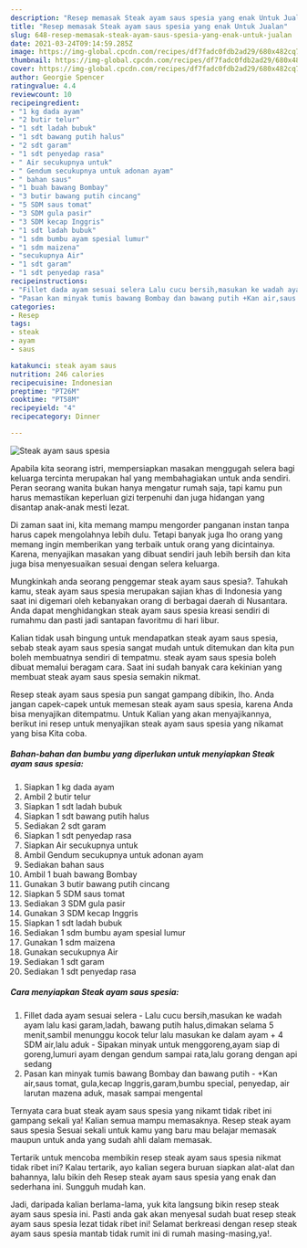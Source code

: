 ```yaml
---
description: "Resep memasak Steak ayam saus spesia yang enak Untuk Jualan"
title: "Resep memasak Steak ayam saus spesia yang enak Untuk Jualan"
slug: 648-resep-memasak-steak-ayam-saus-spesia-yang-enak-untuk-jualan
date: 2021-03-24T09:14:59.285Z
image: https://img-global.cpcdn.com/recipes/df7fadc0fdb2ad29/680x482cq70/steak-ayam-saus-spesia-foto-resep-utama.jpg
thumbnail: https://img-global.cpcdn.com/recipes/df7fadc0fdb2ad29/680x482cq70/steak-ayam-saus-spesia-foto-resep-utama.jpg
cover: https://img-global.cpcdn.com/recipes/df7fadc0fdb2ad29/680x482cq70/steak-ayam-saus-spesia-foto-resep-utama.jpg
author: Georgie Spencer
ratingvalue: 4.4
reviewcount: 10
recipeingredient:
- "1 kg dada ayam"
- "2 butir telur"
- "1 sdt ladah bubuk"
- "1 sdt bawang putih halus"
- "2 sdt garam"
- "1 sdt penyedap rasa"
- " Air secukupnya untuk"
- " Gendum secukupnya untuk adonan ayam"
- " bahan saus"
- "1 buah bawang Bombay"
- "3 butir bawang putih cincang"
- "5 SDM saus tomat"
- "3 SDM gula pasir"
- "3 SDM kecap Inggris"
- "1 sdt ladah bubuk"
- "1 sdm bumbu ayam spesial lumur"
- "1 sdm maizena"
- "secukupnya Air"
- "1 sdt garam"
- "1 sdt penyedap rasa"
recipeinstructions:
- "Fillet dada ayam sesuai selera Lalu cucu bersih,masukan ke wadah ayam lalu kasi garam,ladah, bawang putih halus,dimakan selama 5 menit,sambil menunggu kocok telur lalu masukan ke dalam ayam + 4 SDM air,lalu aduk  Sipakan minyak untuk menggoreng,ayam siap di goreng,lumuri ayam dengan gendum sampai rata,lalu gorang dengan api sedang"
- "Pasan kan minyak tumis bawang Bombay dan bawang putih +Kan air,saus tomat, gula,kecap Inggris,garam,bumbu special, penyedap, air larutan mazena aduk, masak sampai mengental"
categories:
- Resep
tags:
- steak
- ayam
- saus

katakunci: steak ayam saus 
nutrition: 246 calories
recipecuisine: Indonesian
preptime: "PT26M"
cooktime: "PT58M"
recipeyield: "4"
recipecategory: Dinner

---
```



![Steak ayam saus spesia](https://img-global.cpcdn.com/recipes/df7fadc0fdb2ad29/680x482cq70/steak-ayam-saus-spesia-foto-resep-utama.jpg)

Apabila kita seorang istri, mempersiapkan masakan menggugah selera bagi keluarga tercinta merupakan hal yang membahagiakan untuk anda sendiri. Peran seorang  wanita bukan hanya mengatur rumah saja, tapi kamu pun harus memastikan keperluan gizi terpenuhi dan juga hidangan yang disantap anak-anak mesti lezat.

Di zaman  saat ini, kita memang mampu mengorder panganan instan tanpa harus capek mengolahnya lebih dulu. Tetapi banyak juga lho orang yang memang ingin memberikan yang terbaik untuk orang yang dicintainya. Karena, menyajikan masakan yang dibuat sendiri jauh lebih bersih dan kita juga bisa menyesuaikan sesuai dengan selera keluarga. 



Mungkinkah anda seorang penggemar steak ayam saus spesia?. Tahukah kamu, steak ayam saus spesia merupakan sajian khas di Indonesia yang saat ini digemari oleh kebanyakan orang di berbagai daerah di Nusantara. Anda dapat menghidangkan steak ayam saus spesia kreasi sendiri di rumahmu dan pasti jadi santapan favoritmu di hari libur.

Kalian tidak usah bingung untuk mendapatkan steak ayam saus spesia, sebab steak ayam saus spesia sangat mudah untuk ditemukan dan kita pun boleh membuatnya sendiri di tempatmu. steak ayam saus spesia boleh dibuat memalui beragam cara. Saat ini sudah banyak cara kekinian yang membuat steak ayam saus spesia semakin nikmat.

Resep steak ayam saus spesia pun sangat gampang dibikin, lho. Anda jangan capek-capek untuk memesan steak ayam saus spesia, karena Anda bisa menyajikan ditempatmu. Untuk Kalian yang akan menyajikannya, berikut ini resep untuk menyajikan steak ayam saus spesia yang nikamat yang bisa Kita coba.

<!--inarticleads1-->

##### Bahan-bahan dan bumbu yang diperlukan untuk menyiapkan Steak ayam saus spesia:

1. Siapkan 1 kg dada ayam
1. Ambil 2 butir telur
1. Siapkan 1 sdt ladah bubuk
1. Siapkan 1 sdt bawang putih halus
1. Sediakan 2 sdt garam
1. Siapkan 1 sdt penyedap rasa
1. Siapkan  Air secukupnya untuk
1. Ambil  Gendum secukupnya untuk adonan ayam
1. Sediakan  bahan saus
1. Ambil 1 buah bawang Bombay
1. Gunakan 3 butir bawang putih cincang
1. Siapkan 5 SDM saus tomat
1. Sediakan 3 SDM gula pasir
1. Gunakan 3 SDM kecap Inggris
1. Siapkan 1 sdt ladah bubuk
1. Sediakan 1 sdm bumbu ayam spesial lumur
1. Gunakan 1 sdm maizena
1. Gunakan secukupnya Air
1. Sediakan 1 sdt garam
1. Sediakan 1 sdt penyedap rasa




<!--inarticleads2-->

##### Cara menyiapkan Steak ayam saus spesia:

1. Fillet dada ayam sesuai selera - Lalu cucu bersih,masukan ke wadah ayam lalu kasi garam,ladah, bawang putih halus,dimakan selama 5 menit,sambil menunggu kocok telur lalu masukan ke dalam ayam + 4 SDM air,lalu aduk  - Sipakan minyak untuk menggoreng,ayam siap di goreng,lumuri ayam dengan gendum sampai rata,lalu gorang dengan api sedang
1. Pasan kan minyak tumis bawang Bombay dan bawang putih - +Kan air,saus tomat, gula,kecap Inggris,garam,bumbu special, penyedap, air larutan mazena aduk, masak sampai mengental




Ternyata cara buat steak ayam saus spesia yang nikamt tidak ribet ini gampang sekali ya! Kalian semua mampu memasaknya. Resep steak ayam saus spesia Sesuai sekali untuk kamu yang baru mau belajar memasak maupun untuk anda yang sudah ahli dalam memasak.

Tertarik untuk mencoba membikin resep steak ayam saus spesia nikmat tidak ribet ini? Kalau tertarik, ayo kalian segera buruan siapkan alat-alat dan bahannya, lalu bikin deh Resep steak ayam saus spesia yang enak dan sederhana ini. Sungguh mudah kan. 

Jadi, daripada kalian berlama-lama, yuk kita langsung bikin resep steak ayam saus spesia ini. Pasti anda gak akan menyesal sudah buat resep steak ayam saus spesia lezat tidak ribet ini! Selamat berkreasi dengan resep steak ayam saus spesia mantab tidak rumit ini di rumah masing-masing,ya!.

